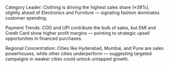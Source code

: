 Category Leader: Clothing is driving the highest sales share (≈38%), slightly ahead of Electronics and Furniture — signaling fashion dominates customer spending.

Payment Trends: COD and UPI contribute the bulk of sales, but EMI and Credit Card show higher profit margins — pointing to strategic upsell opportunities in financed purchases.

Regional Concentration: Cities like Hyderabad, Mumbai, and Pune are sales powerhouses, while other cities underperform — suggesting targeted campaigns in weaker cities could unlock untapped growth.

